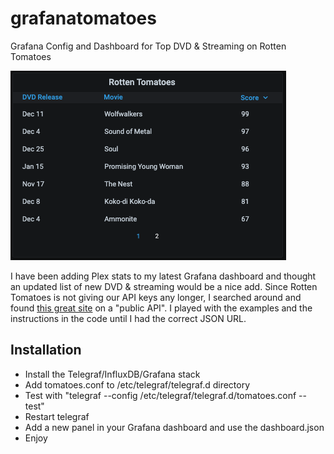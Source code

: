 # grafanatomatoes
Grafana Config and Dashboard for Top DVD &amp; Streaming on Rotten Tomatoes

![Dashboard Picture](https://github.com/DennisFaucher/grafanatomatoes/blob/main/tomatoes_dashboard.png)

I have been adding Plex stats to my latest Grafana dashboard and thought an updated list of new DVD & streaming would be a nice add. Since Rotten Tomatoes is not giving our API keys any longer, I searched around and found [this great site](https://pypi.org/project/rotten_tomatoes_client/) on a "public API". I played with the examples and the instructions in the code until I had the correct JSON URL.

## Installation
* Install the Telegraf/InfluxDB/Grafana stack
* Add tomatoes.conf to /etc/telegraf/telegraf.d directory
* Test with "telegraf --config /etc/telegraf/telegraf.d/tomatoes.conf --test"
* Restart telegraf
* Add a new panel in your Grafana dashboard and use the dashboard.json
* Enjoy
